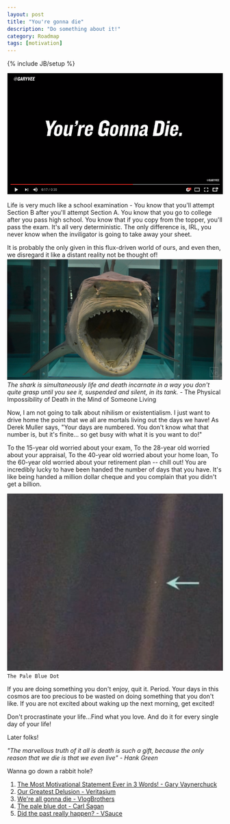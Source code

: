 ```yaml
---
layout: post
title: "You're gonna die"
description: "Do something about it!"
category: Roadmap	
tags: [motivation]
---
```

{% include JB/setup %}

[![IMAGE ALT TEXT](/images/die.png)](https://www.youtube.com/watch?v=0wdUDD6HaC0 "You're gonna die!")

Life is very much like a school examination - You know that you'll attempt Section B after you'll attempt Section A. You know that you go to college after you pass high school. You know that if you copy from the topper, you'll pass the exam. It's all very deterministic.
The only difference is, IRL, you never know when the inviligator is going to take away your sheet. 

It is probably the only given in this flux-driven world of ours, and even then, we disregard it like a distant reality not be thought of!  
![The Physical Impossibility of Death in the Mind of Someone Living](/images/greatest_delusion.png)
*The shark is simultaneously life and death incarnate in a way you don't quite grasp until you see it, suspended and silent, in its tank.* - The Physical Impossibility of Death in the Mind of Someone Living

Now, I am not going to talk about nihilism or existentialism. I just want to drive home the point that we all are mortals living out the days we have! As Derek Muller says, "Your days are numbered. You don't know what that number is, but it's finite... so get busy with what it is you want to do!"

To the 15-year old worried about your exam, To the 28-year old worried about your appraisal, To the 40-year old worried about your home loan, To the 60-year old worried about your retirement plan -- chill out! You are incredibly lucky to have been handed the number of days that you have. It's like being handed a million dollar cheque and you complain that you didn't get a billion.

![The Pale Blue Dot](/images/pale_blue_dot.png)
`The Pale Blue Dot`

If you are doing something you don't enjoy, quit it. Period. Your days in this cosmos are too precious to be wasted on doing something that you don't like. If you are not excited about waking up the next morning, get excited!   

Don't procrastinate your life...Find what you love. And do it for every single day of your life! 

Later folks!

*"The marvellous truth of it all is death is such a gift, because the only reason that we die is that we even live" - Hank Green* 

Wanna go down a rabbit hole? 

1. [The Most Motivational Statement Ever in 3 Words! - Gary Vaynerchuck](https://www.youtube.com/watch?v=0wdUDD6HaC0) 
2. [Our Greatest Delusion - Veritasium](https://www.youtube.com/watch?v=EKR-HydGohQ)
3. [We're all gonna die - VlogBrothers](https://www.youtube.com/watch?v=0hxMs0cVCdM)
4. [The pale blue dot - Carl Sagan](https://www.youtube.com/watch?v=p86BPM1GV8M)
4. [Did the past really happen? - VSauce](https://www.youtube.com/watch?v=O2jkV4BsN6U)
